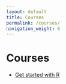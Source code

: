 ```yaml
---
layout: default
title: Courses
permalink: /courses/
navigation_weight: 6
---
```


Courses
=====================


- [Get started with R](/courses/getStartedR.html)